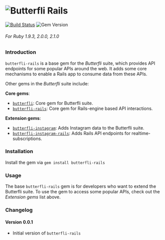 ![Butterfli](http://cdn.delner.com/www/images/projects/butterfli/logo_small.svg)
Rails
==========

[![Build Status](https://travis-ci.org/delner/butterfli-rails.svg?branch=master)](https://travis-ci.org/delner/butterfli-rails) ![Gem Version](https://badge.fury.io/rb/butterfli-rails.svg)
###### *For Ruby 1.9.3, 2.0.0, 2.1.0*

### Introduction

`butterfli-rails` is a base gem for the *Butterfli* suite, which provides API endpoints for some popular APIs around the web. It adds some core mechanisms to enable a Rails app to consume data from these APIs.

Other gems in the *Butterfli* suite include:

**Core gems**:
 - [`butterfli`](https://github.com/delner/butterfli): Core gem for Butterfli suite.
 - [`butterfli-rails`](https://github.com/delner/butterfli-rails): Core gem for Rails-engine based API interactions.

**Extension gems**:
 - [`butterfli-instagram`](https://github.com/delner/butterfli-instagram): Adds Instagram data to the Butterfli suite.
 - [`butterfli-instagram-rails`](https://github.com/delner/butterfli-instagram-rails): Adds Rails API endpoints for realtime-subscriptions.

### Installation

Install the gem via `gem install butterfli-rails`

### Usage

The base `butterfli-rails` gem is for developers who want to extend the Butterfli suite. To use the gem to access some popular APIs, check out the *Extension gems* list above.

### Changelog

#### Version 0.0.1

 - Initial version of `butterfli-rails`
